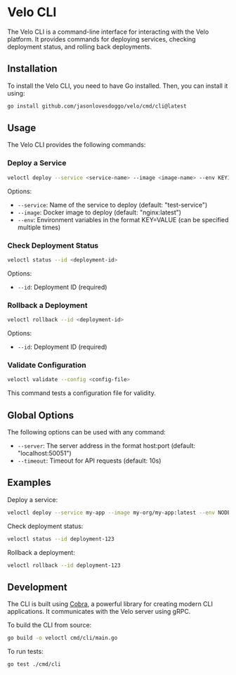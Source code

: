 # Velo CLI

The Velo CLI is a command-line interface for interacting with the Velo platform. It provides commands for deploying services, checking deployment status, and rolling back deployments.

## Installation

To install the Velo CLI, you need to have Go installed. Then, you can install it using:

```bash
go install github.com/jasonlovesdoggo/velo/cmd/cli@latest
```

## Usage

The Velo CLI provides the following commands:

### Deploy a Service

```bash
veloctl deploy --service <service-name> --image <image-name> --env KEY1=VALUE1 --env KEY2=VALUE2
```

Options:
- `--service`: Name of the service to deploy (default: "test-service")
- `--image`: Docker image to deploy (default: "nginx:latest")
- `--env`: Environment variables in the format KEY=VALUE (can be specified multiple times)

### Check Deployment Status

```bash
veloctl status --id <deployment-id>
```

Options:
- `--id`: Deployment ID (required)

### Rollback a Deployment

```bash
veloctl rollback --id <deployment-id>
```

Options:
- `--id`: Deployment ID (required)

### Validate Configuration

```bash
veloctl validate --config <config-file>
```

This command tests a configuration file for validity.

## Global Options

The following options can be used with any command:

- `--server`: The server address in the format host:port (default: "localhost:50051")
- `--timeout`: Timeout for API requests (default: 10s)

## Examples

Deploy a service:

```bash
veloctl deploy --service my-app --image my-org/my-app:latest --env NODE_ENV=production
```

Check deployment status:

```bash
veloctl status --id deployment-123
```

Rollback a deployment:

```bash
veloctl rollback --id deployment-123
```

## Development

The CLI is built using [Cobra](https://github.com/spf13/cobra), a powerful library for creating modern CLI applications. It communicates with the Velo server using gRPC.

To build the CLI from source:

```bash
go build -o veloctl cmd/cli/main.go
```

To run tests:

```bash
go test ./cmd/cli
```